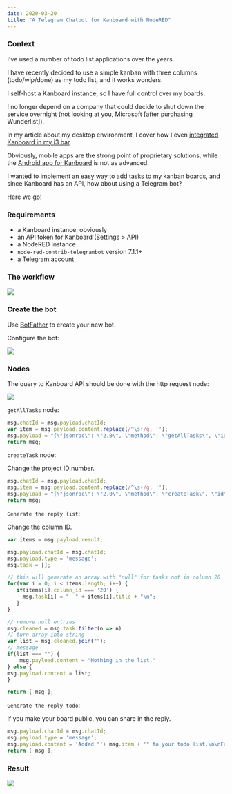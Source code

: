 ```yaml
---
date: 2020-03-20
title: "A Telegram Chatbot for Kanboard with NodeRED"
---
```


### Context

I've used a number of todo list applications over the years.

I have recently decided to use a simple kanban with three columns (todo/wip/done) as my todo list, and it works wonders.

I self-host a Kanboard instance, so I have full control over my boards.

I no longer depend on a company that could decide to shut down the service overnight (not looking at you, Microsoft [after purchasing Wunderlist]).

In my article about my desktop environment, I cover how I even [integrated Kanboard in my i3 bar](https://blog.wains.be/2019/2019-12-11-my-linux-desktop-environment/#todo-list).

Obviously, mobile apps are the strong point of proprietary solutions, while the [Android app for Kanboard](https://f-droid.org/en/packages/nl.patrickkostjens.kandroid/) is not as advanced.

I wanted to implement an easy way to add tasks to my kanban boards, and since Kanboard has an API, how about using a Telegram bot?

Here we go!

### Requirements

- a Kanboard instance, obviously
- an API token for Kanboard (Settings > API)
- a NodeRED instance
- `node-red-contrib-telegrambot` version 7.1.1+
- a Telegram account

### The workflow

![](https://blog.wains.be/images/nodered/workflow.png)

### Create the bot

Use [BotFather](https://core.telegram.org/bots#6-botfather) to create your new bot.

Configure the bot:

![](https://blog.wains.be/images/nodered/bot.png)

### Nodes

The query to Kanboard API should be done with the http request node:

![](https://blog.wains.be/images/nodered/query.png)

`getAllTasks` node:

```js
msg.chatId = msg.payload.chatId;
var item = msg.payload.content.replace(/^\s+/g, '');
msg.payload = "{\"jsonrpc\": \"2.0\", \"method\": \"getAllTasks\", \"id\": 1, \"params\": {\"project_id\": 6}}";
return msg;
```

`createTask` node:

Change the project ID number.

```js
msg.chatId = msg.payload.chatId;
msg.item = msg.payload.content.replace(/^\s+/g, '');
msg.payload = "{\"jsonrpc\": \"2.0\", \"method\": \"createTask\", \"id\": 1, \"params\": {\"title\": \"" + msg.item + "\", \"project_id\": 6}}";
return msg;
```

`Generate the reply list`:

Change the column ID.

```js
var items = msg.payload.result;

msg.payload.chatId = msg.chatId;
msg.payload.type = 'message';
msg.task = [];

// this will generate an array with "null" for tasks not in column 20
for(var i = 0; i < items.length; i++) {
   if(items[i].column_id === '20') {
     msg.task[i] = "- " + items[i].title + "\n";
   }
}

// remove null entries
msg.cleaned = msg.task.filter(n => n)
// turn array into string
var list = msg.cleaned.join("");
// message
if(list === "") {
    msg.payload.content = "Nothing in the list."
} else {
msg.payload.content = list;
}

return [ msg ];
```

`Generate the reply todo`:

If you make your board public, you can share in the reply.

```js
msg.payload.chatId = msg.chatId;
msg.payload.type = 'message';
msg.payload.content = 'Added "'+ msg.item + '" to your todo list.\n\nFull list at https://kanban.example.org/public/board/XXX';
return [ msg ];
```

### Result

![](https://blog.wains.be/images/nodered/telegram.png)